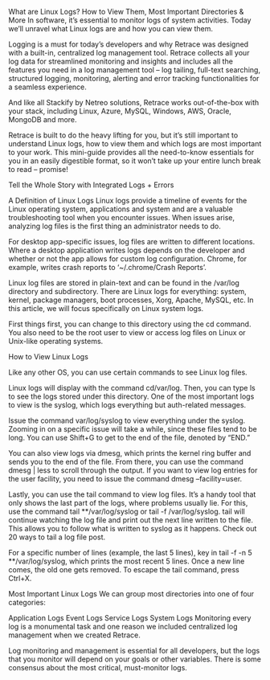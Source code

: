 What are Linux Logs? How to View Them, Most Important Directories & More
In software, it’s essential to monitor logs of system activities. Today we’ll unravel what Linux logs are and how you can view them.

Logging is a must for today’s developers and why Retrace was designed with a built-in, centralized log management tool. Retrace collects all your log data for streamlined monitoring and insights and includes all the features you need in a log management tool – log tailing, full-text searching, structured logging, monitoring, alerting and error tracking functionalities for a seamless experience.

And like all Stackify by Netreo solutions, Retrace works out-of-the-box with your stack, including Linux, Azure, MySQL, Windows, AWS, Oracle, MongoDB and more.

Retrace is built to do the heavy lifting for you, but it’s still important to understand Linux logs, how to view them and which logs are most important to your work. This mini-guide provides all the need-to-know essentials for you in an easily digestible format, so it won’t take up your entire lunch break to read – promise!

Tell the Whole Story with Integrated Logs + Errors

A Definition of Linux Logs
Linux logs provide a timeline of events for the Linux operating system, applications and system and are a valuable troubleshooting tool when you encounter issues. When issues arise, analyzing log files is the first thing an administrator needs to do.

For desktop app-specific issues, log files are written to different locations. Where a desktop application writes logs depends on the developer and whether or not the app allows for custom log configuration. Chrome, for example, writes crash reports to ‘~/.chrome/Crash Reports’.

Linux log files are stored in plain-text and can be found in the /var/log directory and subdirectory. There are Linux logs for everything: system, kernel, package managers, boot processes, Xorg, Apache, MySQL, etc. In this article, we will focus specifically on Linux system logs.

First things first, you can change to this directory using the cd command. You also need to be the root user to view or access log files on Linux or Unix-like operating systems.

How to View Linux Logs

Like any other OS, you can use certain commands to see Linux log files.

Linux logs will display with the command cd/var/log. Then, you can type ls to see the logs stored under this directory. One of the most important logs to view is the syslog, which logs everything but auth-related messages.

Issue the command var/log/syslog to view everything under the syslog. Zooming in on a specific issue will take a while, since these files tend to be long. You can use Shift+G to get to the end of the file, denoted by “END.”

You can also view logs via dmesg, which prints the kernel ring buffer and sends you to the end of the file. From there, you can use the command dmesg | less to scroll through the output. If you want to view log entries for the user facility, you need to issue the command dmesg –facility=user.

Lastly, you can use the tail command to view log files. It’s a handy tool that only shows the last part of the logs, where problems usually lie. For this, use the command tail **/var/log/syslog or tail -f /var/log/syslog. tail will continue watching the log file and print out the next line written to the file. This allows you to follow what is written to syslog as it happens. Check out 20 ways to tail a log file post.

For a specific number of lines (example, the last 5 lines), key in tail -f -n 5 **/var/log/syslog, which prints the most recent 5 lines. Once a new line comes, the old one gets removed. To escape the tail command, press Ctrl+X.

Most Important Linux Logs We can group most directories into one of four categories:

Application Logs
Event Logs
Service Logs
System Logs
Monitoring every log is a monumental task and one reason we included centralized log management when we created Retrace.

Log monitoring and management is essential for all developers, but the logs that you monitor will depend on your goals or other variables. There is some consensus about the most critical, must-monitor logs.
